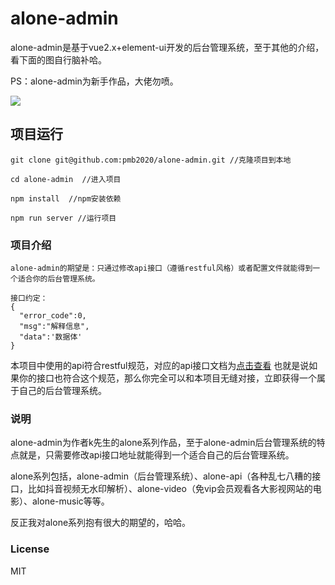 # alone-admin
alone-admin是基于vue2.x+element-ui开发的后台管理系统，至于其他的介绍，看下面的图自行脑补哈。

PS：alone-admin为新手作品，大佬勿喷。

![](http://cdn.gold404.cn/alone-admin.png)
## 项目运行
```
git clone git@github.com:pmb2020/alone-admin.git //克隆项目到本地

cd alone-admin  //进入项目

npm install  //npm安装依赖

npm run server //运行项目
```

### 项目介绍
```
alone-admin的期望是：只通过修改api接口（遵循restful风格）或者配置文件就能得到一个适合你的后台管理系统。

接口约定：
{
  "error_code":0,
  "msg":"解释信息",
  "data":'数据体'
}
```
本项目中使用的api符合restful规范，对应的api接口文档为[点击查看](https://www.showdoc.com.cn/gold404?page_id=6402071297850224)
也就是说如果你的接口也符合这个规范，那么你完全可以和本项目无缝对接，立即获得一个属于自己的后台管理系统。

### 说明

alone-admin为作者k先生的alone系列作品，至于alone-admin后台管理系统的特点就是，只需要修改api接口地址就能得到一个适合自己的后台管理系统。  
 
alone系列包括，alone-admin（后台管理系统）、alone-api（各种乱七八糟的接口，比如抖音视频无水印解析）、alone-video（免vip会员观看各大影视网站的电影）、alone-music等等。  

反正我对alone系列抱有很大的期望的，哈哈。


### License
MIT
